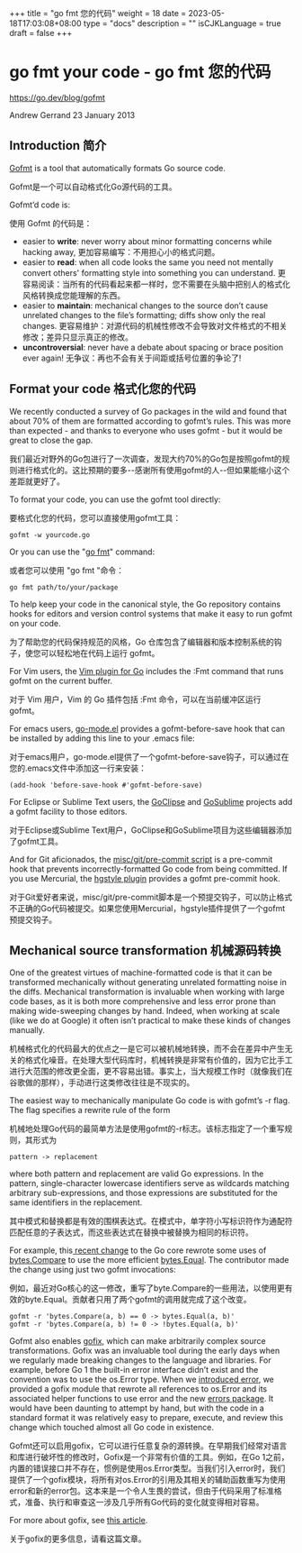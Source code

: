 +++
title = "go fmt 您的代码"
weight = 18
date = 2023-05-18T17:03:08+08:00
type = "docs"
description = ""
isCJKLanguage = true
draft = false
+++

# go fmt your code - go fmt 您的代码

https://go.dev/blog/gofmt

Andrew Gerrand
23 January 2013

## Introduction 简介

[Gofmt](https://go.dev/cmd/gofmt/) is a tool that automatically formats Go source code.

Gofmt是一个可以自动格式化Go源代码的工具。



Gofmt’d code is:

使用 Gofmt 的代码是：

- easier to **write**: never worry about minor formatting concerns while hacking away, 更加容易编写：不用担心小的格式问题。
- easier to **read**: when all code looks the same you need not mentally convert others' formatting style into something you can understand. 更容易阅读：当所有的代码看起来都一样时，您不需要在头脑中把别人的格式化风格转换成您能理解的东西。
- easier to **maintain**: mechanical changes to the source don’t cause unrelated changes to the file’s formatting; diffs show only the real changes. 更容易维护：对源代码的机械性修改不会导致对文件格式的不相关修改；差异只显示真正的修改。
- **uncontroversial**: never have a debate about spacing or brace position ever again! 无争议：再也不会有关于间距或括号位置的争论了!

## Format your code 格式化您的代码

We recently conducted a survey of Go packages in the wild and found that about 70% of them are formatted according to gofmt’s rules. This was more than expected - and thanks to everyone who uses gofmt - but it would be great to close the gap.

我们最近对野外的Go包进行了一次调查，发现大约70%的Go包是按照gofmt的规则进行格式化的。这比预期的要多--感谢所有使用gofmt的人--但如果能缩小这个差距就更好了。

To format your code, you can use the gofmt tool directly:

要格式化您的代码，您可以直接使用gofmt工具：

```
gofmt -w yourcode.go
```

Or you can use the "[go fmt](https://go.dev/cmd/go/#hdr-Gofmt__reformat__package_sources)" command:

或者您可以使用 "go fmt "命令：

```
go fmt path/to/your/package
```

To help keep your code in the canonical style, the Go repository contains hooks for editors and version control systems that make it easy to run gofmt on your code.

为了帮助您的代码保持规范的风格，Go 仓库包含了编辑器和版本控制系统的钩子，使您可以轻松地在代码上运行 gofmt。

For Vim users, the [Vim plugin for Go](https://github.com/fatih/vim-go) includes the :Fmt command that runs gofmt on the current buffer.

对于 Vim 用户，Vim 的 Go 插件包括 :Fmt 命令，可以在当前缓冲区运行 gofmt。

For emacs users, [go-mode.el](https://github.com/dominikh/go-mode.el) provides a gofmt-before-save hook that can be installed by adding this line to your .emacs file:

对于emacs用户，go-mode.el提供了一个gofmt-before-save钩子，可以通过在您的.emacs文件中添加这一行来安装：

```
(add-hook 'before-save-hook #'gofmt-before-save)
```

For Eclipse or Sublime Text users, the [GoClipse](https://github.com/GoClipse/goclipse) and [GoSublime](https://github.com/DisposaBoy/GoSublime) projects add a gofmt facility to those editors.

对于Eclipse或Sublime Text用户，GoClipse和GoSublime项目为这些编辑器添加了gofmt工具。

And for Git aficionados, the [misc/git/pre-commit script](https://github.com/golang/go/blob/release-branch.go1.1/misc/git/pre-commit) is a pre-commit hook that prevents incorrectly-formatted Go code from being committed. If you use Mercurial, the [hgstyle plugin](https://bitbucket.org/fhs/hgstyle/overview) provides a gofmt pre-commit hook.

对于Git爱好者来说，misc/git/pre-commit脚本是一个预提交钩子，可以防止格式不正确的Go代码被提交。如果您使用Mercurial，hgstyle插件提供了一个gofmt预提交钩子。

## Mechanical source transformation 机械源码转换

One of the greatest virtues of machine-formatted code is that it can be transformed mechanically without generating unrelated formatting noise in the diffs. Mechanical transformation is invaluable when working with large code bases, as it is both more comprehensive and less error prone than making wide-sweeping changes by hand. Indeed, when working at scale (like we do at Google) it often isn’t practical to make these kinds of changes manually.

机械格式化的代码最大的优点之一是它可以被机械地转换，而不会在差异中产生无关的格式化噪音。在处理大型代码库时，机械转换是非常有价值的，因为它比手工进行大范围的修改更全面，更不容易出错。事实上，当大规模工作时（就像我们在谷歌做的那样），手动进行这类修改往往是不现实的。

The easiest way to mechanically manipulate Go code is with gofmt’s -r flag. The flag specifies a rewrite rule of the form

机械地处理Go代码的最简单方法是使用gofmt的-r标志。该标志指定了一个重写规则，其形式为

```
pattern -> replacement
```

where both pattern and replacement are valid Go expressions. In the pattern, single-character lowercase identifiers serve as wildcards matching arbitrary sub-expressions, and those expressions are substituted for the same identifiers in the replacement.

其中模式和替换都是有效的围棋表达式。在模式中，单字符小写标识符作为通配符匹配任意的子表达式，而这些表达式在替换中被替换为相同的标识符。

For example, this[ recent change](https://go.dev/cl/7038051) to the Go core rewrote some uses of [bytes.Compare](https://go.dev/pkg/bytes/#Compare) to use the more efficient [bytes.Equal](https://go.dev/pkg/bytes/#Equal). The contributor made the change using just two gofmt invocations:

例如，最近对Go核心的这一修改，重写了byte.Compare的一些用法，以使用更有效的byte.Equal。贡献者只用了两个gofmt的调用就完成了这个改变。

```
gofmt -r 'bytes.Compare(a, b) == 0 -> bytes.Equal(a, b)'
gofmt -r 'bytes.Compare(a, b) != 0 -> !bytes.Equal(a, b)'
```

Gofmt also enables [gofix](https://go.dev/cmd/fix/), which can make arbitrarily complex source transformations. Gofix was an invaluable tool during the early days when we regularly made breaking changes to the language and libraries. For example, before Go 1 the built-in error interface didn’t exist and the convention was to use the os.Error type. When we [introduced error](https://go.dev/doc/go1.html#errors), we provided a gofix module that rewrote all references to os.Error and its associated helper functions to use error and the new [errors package](https://go.dev/pkg/errors/). It would have been daunting to attempt by hand, but with the code in a standard format it was relatively easy to prepare, execute, and review this change which touched almost all Go code in existence.

Gofmt还可以启用gofix，它可以进行任意复杂的源转换。在早期我们经常对语言和库进行破坏性的修改时，Gofix是一个非常有价值的工具。例如，在Go 1之前，内置的错误接口并不存在，惯例是使用os.Error类型。当我们引入error时，我们提供了一个gofix模块，将所有对os.Error的引用及其相关的辅助函数重写为使用error和新的error包。这本来是一个令人生畏的尝试，但由于代码采用了标准格式，准备、执行和审查这一涉及几乎所有Go代码的变化就变得相对容易。

For more about gofix, see [this article](https://blog.golang.org/introducing-gofix).

关于gofix的更多信息，请看这篇文章。
